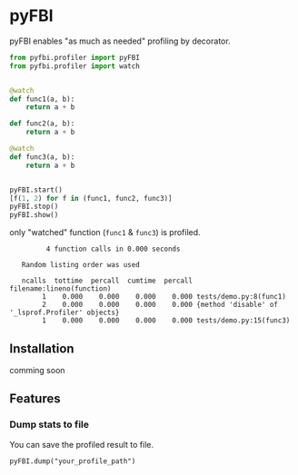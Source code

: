 # pyFBI

pyFBI enables "as much as needed" profiling by decorator.

```py
from pyfbi.profiler import pyFBI
from pyfbi.profiler import watch


@watch
def func1(a, b):
    return a + b

def func2(a, b):
    return a + b

@watch
def func3(a, b):
    return a + b


pyFBI.start()
[f(1, 2) for f in (func1, func2, func3)]
pyFBI.stop()
pyFBI.show()
```

only "watched" function (`func1` & `func3`) is profiled.

```
         4 function calls in 0.000 seconds

   Random listing order was used

   ncalls  tottime  percall  cumtime  percall filename:lineno(function)
        1    0.000    0.000    0.000    0.000 tests/demo.py:8(func1)
        2    0.000    0.000    0.000    0.000 {method 'disable' of '_lsprof.Profiler' objects}
        1    0.000    0.000    0.000    0.000 tests/demo.py:15(func3)
```

## Installation

comming soon

## Features

### Dump stats to file

You can save the profiled result to file.

```
pyFBI.dump("your_profile_path")
```
